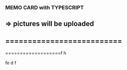 ### MEMO CARD with TYPESCRIPT
=> pictures will be uploaded
--------------------------
==========================
-
===================f
h

fe
d
f
